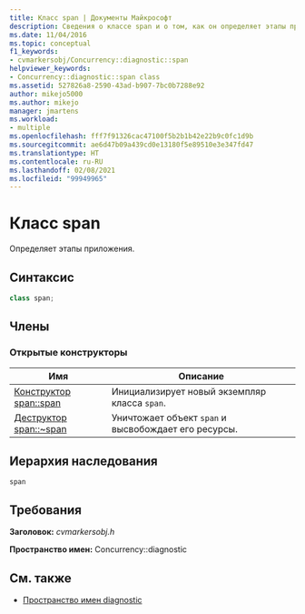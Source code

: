 ```yaml
---
title: Класс span | Документы Майкрософт
description: Сведения о классе span и о том, как он определяет этапы приложения. Также в этой статье описываются открытые конструкторы и иерархия наследования класса span.
ms.date: 11/04/2016
ms.topic: conceptual
f1_keywords:
- cvmarkersobj/Concurrency::diagnostic::span
helpviewer_keywords:
- Concurrency::diagnostic::span class
ms.assetid: 527826a8-2590-43ad-b907-7bc0b7288e92
author: mikejo5000
ms.author: mikejo
manager: jmartens
ms.workload:
- multiple
ms.openlocfilehash: fff7f91326cac47100f5b2b1b42e22b9c0fc1d9b
ms.sourcegitcommit: ae6d47b09a439cd0e13180f5e89510e3e347fd47
ms.translationtype: HT
ms.contentlocale: ru-RU
ms.lasthandoff: 02/08/2021
ms.locfileid: "99949965"
---
```

# <a name="span-class"></a>Класс span
Определяет этапы приложения.

## <a name="syntax"></a>Синтаксис

```cpp
class span;
```

## <a name="members"></a>Члены

### <a name="public-constructors"></a>Открытые конструкторы

|Имя|Описание|
|----------|-----------------|
|[Конструктор span::span](../profiling/span-span-constructor.md)|Инициализирует новый экземпляр класса `span`.|
|[Деструктор span::~span](../profiling/span-tilde-span-destructor.md)|Уничтожает объект `span` и высвобождает его ресурсы.|

## <a name="inheritance-hierarchy"></a>Иерархия наследования
 `span`

## <a name="requirements"></a>Требования
 **Заголовок:** *cvmarkersobj.h*

 **Пространство имен:** Concurrency::diagnostic

## <a name="see-also"></a>См. также
- [Пространство имен diagnostic](../profiling/diagnostic-namespace.md)